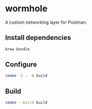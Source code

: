 # wormhole

A custom networking layer for Postman.

## Install dependencies

```sh
brew bundle
```

## Configure

```sh
cmake -S . -B build
```

## Build

```sh
cmake --build build
```
